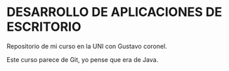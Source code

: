 # DESARROLLO DE APLICACIONES DE ESCRITORIO


Repositorio de mi curso en la UNI con Gustavo coronel.

Este curso parece de Git, yo pense que era de Java.


